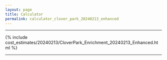 ```yaml
---
layout: page
title: Calculator
permalink: calculator_clover_park_20240213_enhanced
---
```


___

{% include cost_estimates/20240213/CloverPark_Enrichment_20240213_Enhanced.html %}

___


